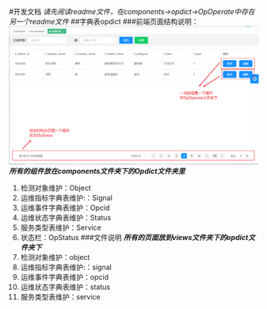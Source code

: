 #开发文档
*请先阅读readme文件，在components->opdict->OpOperate中存在另一个readme文件*
##字典表opdict
###前端页面结构说明：
![img_5.png](img_5.png)
***所有的组件放在components文件夹下的Opdict文件夹里***
1. 检测对象维护：Object
2. 运维指标字典表维护:：Signal
3. 运维事件字典表维护：Opcid
4. 运维状态字典表维护：Status
5. 服务类型表维护：Service
6. 状态栏：OpStatus
###文件说明
***所有的页面放到views文件夹下的opdict文件夹下***
1. 检测对象维护：object
2. 运维指标字典表维护:：signal
3. 运维事件字典表维护：opcid
4. 运维状态字典表维护：status
5. 服务类型表维护：service
